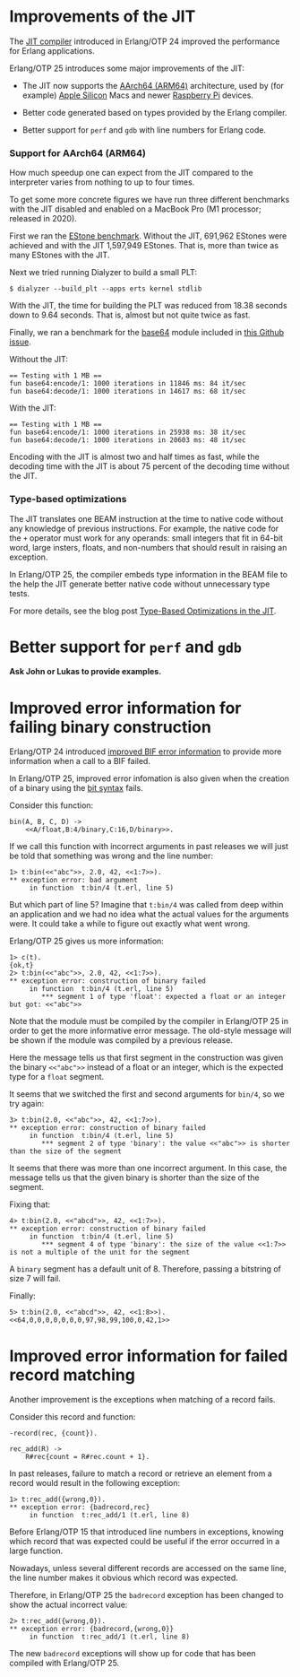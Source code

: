 # Improvements of the JIT

The [JIT compiler][jit] introduced in Erlang/OTP 24 improved
the performance for Erlang applications.

Erlang/OTP 25 introduces some major improvements of the JIT:

* The JIT now supports the [AArch64 (ARM64)][aarch64] architecture,
used by (for example) [Apple Silicon][apple_silicon] Macs and newer
[Raspberry Pi][rpi] devices.

* Better code generated based on types provided by the Erlang compiler.

* Better support for `perf` and `gdb` with line numbers for Erlang code.

[jit]: https://www.erlang.org/blog/my-otp-24-highlights/#beamasm---the-jit-compiler-for-erlang
[aarch64]: https://en.wikipedia.org/wiki/AArch64
[apple_silicon]: https://en.wikipedia.org/wiki/Apple_silicon
[rpi]: https://en.wikipedia.org/wiki/Raspberry_Pi

### Support for AArch64 (ARM64)

How much speedup one can expect from the JIT compared to the interpreter
varies from nothing to up to four times.

To get some more concrete figures we have run three different
benchmarks with the JIT disabled and enabled on a MacBook Pro (M1
processor; released in 2020).

First we ran the [EStone benchmark][estone]. Without the JIT, 691,962
EStones were achieved and with the JIT 1,597,949 EStones. That is,
more than twice as many EStones with the JIT.

Next we tried running Dialyzer to build a small PLT:

```
$ dialyzer --build_plt --apps erts kernel stdlib
```

With the JIT, the time for building the PLT was reduced from 18.38 seconds
down to 9.64 seconds. That is, almost but not quite twice as fast.

Finally, we ran a benchmark for the [base64][base64] module included
in [this Github issue][gh-5639].

Without the JIT:

```
== Testing with 1 MB ==
fun base64:encode/1: 1000 iterations in 11846 ms: 84 it/sec
fun base64:decode/1: 1000 iterations in 14617 ms: 68 it/sec
```

With the JIT:

```
== Testing with 1 MB ==
fun base64:encode/1: 1000 iterations in 25938 ms: 38 it/sec
fun base64:decode/1: 1000 iterations in 20603 ms: 48 it/sec
```

Encoding with the JIT is almost two and half times as fast, while the
decoding time with the JIT is about 75 percent of the decoding time
without the JIT.

[estone]: https://github.com/erlang/otp/blob/be860185407d6747dca32e8d328b041cc75ffdb3/erts/emulator/test/estone_SUITE.erl
[base64]: https://www.erlang.org/doc/man/base64.html
[gh-5639]: https://github.com/erlang/otp/issues/5639

### Type-based optimizations

The JIT translates one BEAM instruction at the time to native code
without any knowledge of previous instructions. For example, the native
code for the `+` operator must work for any operands: small integers that
fit in 64-bit word, large insters, floats, and non-numbers that should
result in raising an exception.

In Erlang/OTP 25, the compiler embeds type information in the BEAM file
to the help the JIT generate better native code without unnecessary type
tests.

For more details, see the blog post [Type-Based Optimizations in the
JIT][type-based-opts].

[type-based-opts]: https://www.erlang.org/blog/type-based-optimizations-in-the-jit

# Better support for `perf` and `gdb`

**Ask John or Lukas to provide examples.**

# Improved error information for failing binary construction

Erlang/OTP 24 introduced [improved BIF error information][ext_bif_info] to provide
more information when a call to a BIF failed.

[ext_bif_info]: https://www.erlang.org/blog/my-otp-24-highlights/#eep-54-improved-bif-error-information

In Erlang/OTP 25, improved error infomation is also given when the
creation of a binary using the [bit syntax][bit_syntax] fails.

Consider this function:

```
bin(A, B, C, D) ->
    <<A/float,B:4/binary,C:16,D/binary>>.
```

If we call this function with incorrect arguments in past releases
we will just be told that something was wrong and the line number:


```
1> t:bin(<<"abc">>, 2.0, 42, <<1:7>>).
** exception error: bad argument
     in function  t:bin/4 (t.erl, line 5)
```

But which part of line 5? Imagine that `t:bin/4` was called from deep
within an application and we had no idea what the actual values for
the arguments were. It could take a while to figure out exactly what
went wrong.

Erlang/OTP 25 gives us more information:

```
1> c(t).
{ok,t}
2> t:bin(<<"abc">>, 2.0, 42, <<1:7>>).
** exception error: construction of binary failed
     in function  t:bin/4 (t.erl, line 5)
        *** segment 1 of type 'float': expected a float or an integer but got: <<"abc">>
```

Note that the module must be compiled by the compiler in Erlang/OTP 25 in
order to get the more informative error message. The old-style message will
be shown if the module was compiled by a previous release.

Here the message tells us that first segment in the construction was given
the binary `<<"abc">>` instead of a float or an integer, which is the expected
type for a `float` segment.

It seems that we switched the first and second arguments for `bin/4`,
so we try again:

```
3> t:bin(2.0, <<"abc">>, 42, <<1:7>>).
** exception error: construction of binary failed
     in function  t:bin/4 (t.erl, line 5)
        *** segment 2 of type 'binary': the value <<"abc">> is shorter than the size of the segment
```

It seems that there was more than one incorrect argument. In this
case, the message tells us that the given binary is shorter than the
size of the segment.

Fixing that:

```
4> t:bin(2.0, <<"abcd">>, 42, <<1:7>>).
** exception error: construction of binary failed
     in function  t:bin/4 (t.erl, line 5)
        *** segment 4 of type 'binary': the size of the value <<1:7>> is not a multiple of the unit for the segment
```

A `binary` segment has a default unit of 8. Therefore, passing a bitstring of
size 7 will fail.

Finally:

```
5> t:bin(2.0, <<"abcd">>, 42, <<1:8>>).
<<64,0,0,0,0,0,0,0,97,98,99,100,0,42,1>>
```

[bit_syntax]: https://www.erlang.org/doc/reference_manual/expressions.html#bit-syntax-expressions
[pr5281]: https://github.com/erlang/otp/pull/5281
[eep54]: https://www.erlang.org/eeps/eep-0054.html

# Improved error information for failed record matching

Another improvement is the exceptions when matching of a record fails.

Consider this record and function:

```
-record(rec, {count}).

rec_add(R) ->
    R#rec{count = R#rec.count + 1}.

```

In past releases, failure to match a record or retrieve an element from
a record would result in the following exception:

```
1> t:rec_add({wrong,0}).
** exception error: {badrecord,rec}
     in function  t:rec_add/1 (t.erl, line 8)
```

Before Erlang/OTP 15 that introduced line numbers in exceptions, knowing
which record that was expected could be useful if the error occurred in
a large function.

Nowadays, unless several different records are accessed on the same
line, the line number makes it obvious which record was expected.

Therefore, in Erlang/OTP 25 the `badrecord` exception has been changed
to show the actual incorrect value:

```
2> t:rec_add({wrong,0}).
** exception error: {badrecord,{wrong,0}}
     in function  t:rec_add/1 (t.erl, line 8)
```

The new `badrecord` exceptions will show up for code that has been compiled
with Erlang/OTP 25.
